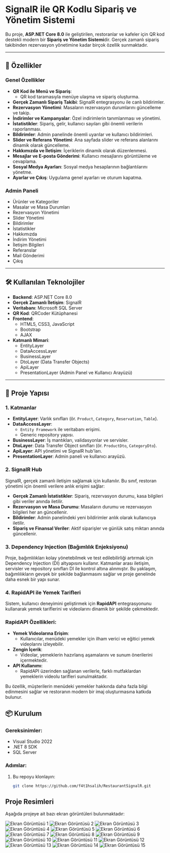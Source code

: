 # SignalR ile QR Kodlu Sipariş ve Yönetim Sistemi

Bu proje, **ASP.NET Core 8.0** ile geliştirilen, restoranlar ve kafeler için QR kod destekli modern bir **Sipariş ve Yönetim Sistemi**dir. Gerçek zamanlı sipariş takibinden rezervasyon yönetimine kadar birçok özellik sunmaktadır.

---

## 🚀 Özellikler

### Genel Özellikler
- **QR Kod ile Menü ve Sipariş**: 
  - QR kod taramasıyla menüye ulaşma ve sipariş oluşturma.
- **Gerçek Zamanlı Sipariş Takibi**: SignalR entegrasyonu ile canlı bildirimler.
- **Rezervasyon Yönetimi**: Masaların rezervasyon durumlarını güncelleme ve takip.
- **İndirimler ve Kampanyalar**: Özel indirimlerin tanımlanması ve yönetimi.
- **İstatistikler**: Sipariş, gelir, kullanıcı sayıları gibi önemli verilerin raporlanması.
- **Bildirimler**: Admin panelinde önemli uyarılar ve kullanıcı bildirimleri.
- **Slider ve Referans Yönetimi**: Ana sayfada slider ve referans alanlarını dinamik olarak güncelleme.
- **Hakkımızda ve İletişim**: İçeriklerin dinamik olarak düzenlenmesi.
- **Mesajlar ve E-posta Gönderimi**: Kullanıcı mesajlarını görüntüleme ve cevaplama.
- **Sosyal Medya Ayarları**: Sosyal medya hesaplarının bağlantılarını yönetme.
- **Ayarlar ve Çıkış**: Uygulama genel ayarları ve oturum kapatma.

### Admin Paneli
- Ürünler ve Kategoriler
- Masalar ve Masa Durumları
- Rezervasyon Yönetimi
- Slider Yönetimi
- Bildirimler
- İstatistikler
- Hakkımızda
- İndirim Yönetimi
- İletişim Bilgileri
- Referanslar
- Mail Gönderimi
- Çıkış

---

## 🛠️ Kullanılan Teknolojiler

- **Backend**: ASP.NET Core 8.0
- **Gerçek Zamanlı İletişim**: SignalR
- **Veritabanı**: Microsoft SQL Server
- **QR Kod**: QRCoder Kütüphanesi
- **Frontend**: 
  - HTML5, CSS3, JavaScript
  - Bootstrap
  - AJAX
- **Katmanlı Mimari**:
  - EntityLayer
  - DataAccessLayer
  - BusinessLayer
  - DtoLayer (Data Transfer Objects)
  - ApiLayer
  - PresentationLayer (Admin Panel ve Kullanıcı Arayüzü)

---

## 📂 Proje Yapısı

### 1. **Katmanlar**
- **EntityLayer**: Varlık sınıfları (ör. `Product`, `Category`, `Reservation`, `Table`).
- **DataAccessLayer**: 
  - `Entity Framework` ile veritabanı erişimi.
  - Generic repository yapısı.
- **BusinessLayer**: İş mantıkları, validasyonlar ve servisler.
- **DtoLayer**: Data Transfer Object sınıfları (ör. `ProductDto`, `CategoryDto`).
- **ApiLayer**: API yönetimi ve SignalR hub'ları.
- **PresentationLayer**: Admin paneli ve kullanıcı arayüzü.

### 2. **SignalR Hub**
SignalR, gerçek zamanlı iletişim sağlamak için kullanılır. Bu sınıf, restoran yönetimi için önemli verilere anlık erişimi sağlar:

- **Gerçek Zamanlı İstatistikler**: Sipariş, rezervasyon durumu, kasa bilgileri gibi veriler anında iletilir.
- **Rezervasyon ve Masa Durumu**: Masaların durumu ve rezervasyon bilgileri her an güncellenir.
- **Bildirimler**: Admin panelindeki yeni bildirimler anlık olarak kullanıcıya iletilir.
- **Sipariş ve Finansal Veriler**: Aktif siparişler ve günlük satış miktarı anında güncellenir.

### 3. **Dependency Injection (Bağımlılık Enjeksiyonu)**
Proje, bağımlılıkları kolay yönetebilmek ve test edilebilirliği artırmak için Dependency Injection (DI) altyapısını kullanır. Katmanlar arası iletişim, servisler ve repository sınıfları DI ile kontrol altına alınmıştır. Bu yaklaşım, bağımlılıkların gevşek bir şekilde bağlanmasını sağlar ve proje genelinde daha esnek bir yapı sunar.

### 4. **RapidAPI ile Yemek Tarifleri**
Sistem, kullanıcı deneyimini geliştirmek için **RapidAPI** entegrasyonunu kullanarak yemek tariflerini ve videolarını dinamik bir şekilde çekmektedir.

### RapidAPI Özellikleri:
- **Yemek Videolarına Erişim**: 
  - Kullanıcılar, menüdeki yemekler için ilham verici ve eğitici yemek videolarını izleyebilir.
- **Zengin İçerik**: 
  - Videolar, yemeklerin hazırlanış aşamalarını ve sunum önerilerini içermektedir.
- **API Kullanımı**: 
  - RapidAPI üzerinden sağlanan verilerle, farklı mutfaklardan yemeklerin videolu tarifleri sunulmaktadır.

Bu özellik, müşterilerin menüdeki yemekler hakkında daha fazla bilgi edinmesini sağlar ve restoranın modern bir imaj oluşturmasına katkıda bulunur.
## 📦 Kurulum

### Gereksinimler:
- Visual Studio 2022
- .NET 8 SDK
- SQL Server

### Adımlar:
1. Bu repoyu klonlayın:
   ```bash
   git clone https://github.com/f4t1hsalih/RestaurantSignalR.git

## Proje Resimleri
Aşağıda projeye ait bazı ekran görüntüleri bulunmaktadır:

![Ekran Görüntüsü 1](UILayer/ProjectPictures/pic1.png)
![Ekran Görüntüsü 2](UILayer/ProjectPictures/pic2.png)
![Ekran Görüntüsü 3](UILayer/ProjectPictures/pic3.png)
![Ekran Görüntüsü 4](UILayer/ProjectPictures/pic4.png)
![Ekran Görüntüsü 5](UILayer/ProjectPictures/pic5.png)
![Ekran Görüntüsü 6](UILayer/ProjectPictures/pic6.png)
![Ekran Görüntüsü 7](UILayer/ProjectPictures/pic7.png)
![Ekran Görüntüsü 8](UILayer/ProjectPictures/pic8.png)
![Ekran Görüntüsü 9](UILayer/ProjectPictures/pic9.png)
![Ekran Görüntüsü 10](UILayer/ProjectPictures/pic10.png)
![Ekran Görüntüsü 11](UILayer/ProjectPictures/pic11.png)
![Ekran Görüntüsü 12](UILayer/ProjectPictures/pic12.png)
![Ekran Görüntüsü 13](UILayer/ProjectPictures/pic13.png)
![Ekran Görüntüsü 14](UILayer/ProjectPictures/pic14.png)
![Ekran Görüntüsü 15](UILayer/ProjectPictures/pic15.png)
